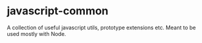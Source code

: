 # javascript-common
A collection of useful javascript utils, prototype extensions etc. Meant to be used mostly with Node.
